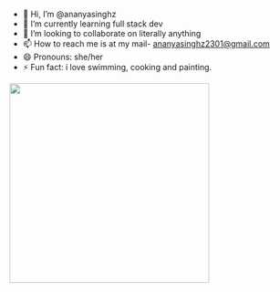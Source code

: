 - 👋 Hi, I’m @ananyasinghz
- 🌱 I’m currently learning full stack dev
- 💞️ I’m looking to collaborate on literally anything
- 📫 How to reach me is at my mail- ananyasinghz2301@gmail.com
- 😄 Pronouns: she/her
- ⚡ Fun fact: i love swimming, cooking and painting.

<p>
  <img src="https://api.vaunt.dev/v1/github/entities/{{github_username}}/achievements?format=svg&limit=3" width="350" />
</p>

